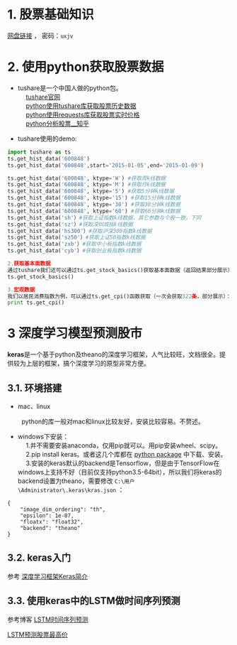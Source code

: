 
# 1. 股票基础知识


[网盘链接](http://pan.baidu.com/s/1nv7asPV) ， 密码：`uxjv`


# 2. 使用python获取股票数据

+ tushare是一个中国人做的python包。  
&emsp; [tushare官网](http://tushare.waditu.com/)  
&emsp; [python使用tushare库获取股票历史数据](https://zhuanlan.zhihu.com/p/23154693)  
&emsp; [python使用requests库获取股票实时价格](https://zhuanlan.zhihu.com/p/24446580)  
&emsp; [python分析股票__知乎](https://www.zhihu.com/question/52887249) 

+ tushare使用的demo:

```python
import tushare as ts
ts.get_hist_data('600848')
ts.get_hist_data('600848',start='2015-01-05',end='2015-01-09')

ts.get_hist_data('600848', ktype='W') #获取周k线数据
ts.get_hist_data('600848', ktype='M') #获取月k线数据
ts.get_hist_data('600848', ktype='5') #获取5分钟k线数据
ts.get_hist_data('600848', ktype='15') #获取15分钟k线数据
ts.get_hist_data('600848', ktype='30') #获取30分钟k线数据
ts.get_hist_data('600848', ktype='60') #获取60分钟k线数据
ts.get_hist_data('sh'）#获取上证指数k线数据，其它参数与个股一致，下同
ts.get_hist_data('sz'）#获取深圳成指k线数据
ts.get_hist_data('hs300'）#获取沪深300指数k线数据
ts.get_hist_data('sz50'）#获取上证50指数k线数据
ts.get_hist_data('zxb'）#获取中小板指数k线数据
ts.get_hist_data('cyb'）#获取创业板指数k线数据

2.获取基本面数据
通过tushare我们还可以通过ts.get_stock_basics()获取基本面数据（返回结果部分展示）：
ts.get_stock_basics()

3.宏观数据
我们以居民消费指数为例，可以通过ts.get_cpi()函数获取（一次会获取322条，部分展示）：
print ts.get_cpi()
```





# 3 深度学习模型预测股市
**keras**是一个基于python及theano的深度学习框架，人气比较旺，文档很全。提供较为上层的框架，搞个深度学习的原型非常方便。

## 3.1. 环境搭建

+ mac、linux

&emsp;&emsp; python的库一般对mac和linux比较友好，安装比较容易。不赘述。

+ windows下安装：  
&emsp; 1.并不需要安装anaconda，仅用pip就可以。用pip安装wheel、scipy。  
&emsp; 2.pip install keras。或者这几个库都在 [python package](http://www.lfd.uci.edu/~gohlke/pythonlibs/#ndimage) 中下载、安装。  
&emsp; 3.安装的keras默认的backend是Tensorflow，但是由于TensorFlow在windows上支持不好（目前仅支持python3.5-64bit），所以我们将keras的backend设置为theano，需要修改 ` C:\用户\Administrator\.keras\kras.json ` ：  

```
{
    "image_dim_ordering": "th", 
    "epsilon": 1e-07, 
    "floatx": "float32", 
    "backend": "theano"
}
```



## 3.2. keras入门

参考  [深度学习框架Keras简介](http://www.open-open.com/lib/view/open1430982565991.html)


## 3.3. 使用keras中的LSTM做时间序列预测

参考博客 [LSTM时间序列预测](http://www.jianshu.com/p/fbd6d3c1dc21)

[LSTM预测股票最高价](http://blog.csdn.net/mylove0414/article/details/56969181)




